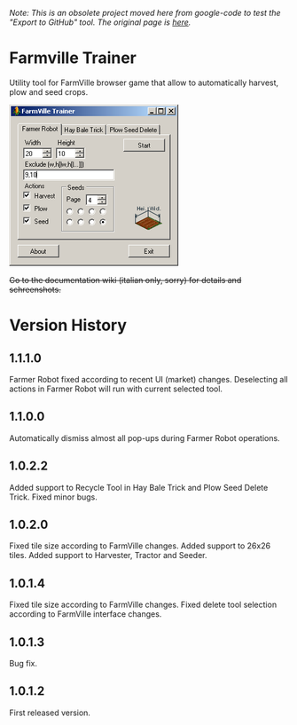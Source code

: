 *Note: This is an obsolete project moved here from google-code to test the "Export to GitHub" tool. The original page is [here](https://code.google.com/p/farmville-trainer/).*
# Farmville Trainer
Utility tool for FarmVille browser game that allow to automatically harvest, plow and seed crops.

![Main Screen](/Farmville%20Trainer/FarmVille%20Trainer/Guida/farmer.png?raw=true)

~~Go to the documentation wiki (italian only, sorry) for details and schreenshots.~~

# Version History
## 1.1.1.0
Farmer Robot fixed according to recent UI (market) changes.
Deselecting all actions in Farmer Robot will run with current selected tool.
## 1.1.0.0
Automatically dismiss almost all pop-ups during Farmer Robot operations.
## 1.0.2.2
Added support to Recycle Tool in Hay Bale Trick and Plow Seed Delete Trick.
Fixed minor bugs.
## 1.0.2.0
Fixed tile size according to FarmVille changes.
Added support to 26x26 tiles.
Added support to Harvester, Tractor and Seeder.
## 1.0.1.4
Fixed tile size according to FarmVille changes.
Fixed delete tool selection according to FarmVille interface changes.
## 1.0.1.3
Bug fix.
## 1.0.1.2
First released version.
